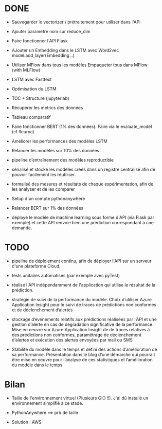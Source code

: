 # DONE

- Sauvegarder le vectorizer / prétraitement pour utiliser dans l'API

- Ajouter paramètre nom sur reduce_dim

- Faire fonctionner l'API Flask

- AJouter un Embedding dans le LSTM avec Word2vec
model.add_layer(Embedding...)

- Utiliser MFlow dans tous les modèles
Empaqueter tous dans MFlow (with MLFlow)

- LSTM avec Fasttext

- Optimisation du LSTM

- TOC + Structure (jupyterlab)

- Récupérer les metrics des données

- Tableau comparatif 

- Faire fonctionner BERT (1% des données).
Faire via le evaluate_model (cf fleuryc)


- Améliorer les performances des modèles LSTM


- Relancer les modèles sur 10% des données

- pipeline d’entraînement des modèles reproductible

- sérialisé et stocké les modèles créés dans un registre centralisé afin de pouvoir facilement les réutiliser.

- formalisé des mesures et résultats de chaque expérimentation, afin de les analyser et de les comparer


- Setup d'un compte pythonanywhere

- Relancer BERT sur 1% des données

- déployé le modèle de machine learning sous forme d'API (via Flask par exemple) et cette API renvoie bien une prédiction correspondant à une demande. 



# TODO


- pipeline de déploiement continu, afin de déployer l'API sur un serveur d'une plateforme Cloud. 

- tests unitaires automatisés (par exemple avec pyTest)

- réalisé l'API indépendamment de l'application qui utilise le résultat de la prédiction. 

- stratégie de suivi de la performance du modèle. Choix d’utiliser Azure Application Insight pour le suivi de traces de prédictions non conformes et de déclenchement d’alertes

- stockage d’événements relatifs aux prédictions réalisées par l’API et une gestion d’alerte en cas de dégradation significative de la performance. Mise en oeuvre sur Azure Application Insight de de traces relatives à des prédictions non conformes, paramétrage de déclenchement d’alertes et exécution des alertes envoyées par mail ou SMS

- Stabilité du modèle dans le temps et défini des actions d’amélioration de sa performance. Présentation dans le blog d’une démarche qui pourrait être mise en oeuvre pour l’analyse de ces statistiques et l’amélioration du modèle dans le temps




# Bilan 




- Taille de l'environnement virtuel (Plusieurs GiO !!). 
J'ai dû installé un environnement simplifié à ce stade.

- PythonAnywhere ==> prb de taille 

- Solution : AWS





